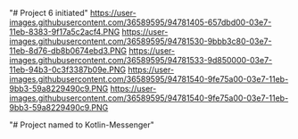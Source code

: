 "# Project 6 initiated"
https://user-images.githubusercontent.com/36589595/94781405-657dbd00-03e7-11eb-8383-9f17a5c2acf4.PNG
https://user-images.githubusercontent.com/36589595/94781530-9bbb3c80-03e7-11eb-8d76-db8b0674ebd3.PNG
https://user-images.githubusercontent.com/36589595/94781533-9d850000-03e7-11eb-94b3-0c3f3387b09e.PNG
https://user-images.githubusercontent.com/36589595/94781540-9fe75a00-03e7-11eb-9bb3-59a8229490c9.PNG
https://user-images.githubusercontent.com/36589595/94781540-9fe75a00-03e7-11eb-9bb3-59a8229490c9.PNG

"# Project named to Kotlin-Messenger"
